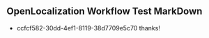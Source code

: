 ## OpenLocalization Workflow Test MarkDown
* ccfcf582-30dd-4ef1-8119-38d7709e5c70 
thanks!<!--HONumber=Mar16_HO3-->

